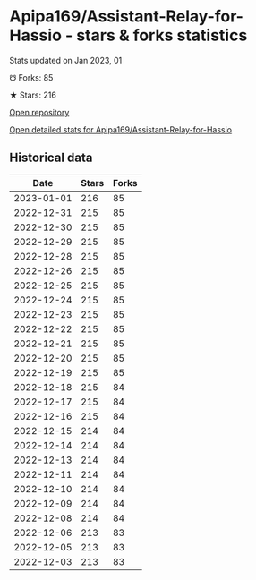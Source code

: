 # Apipa169/Assistant-Relay-for-Hassio - stars & forks statistics

Stats updated on Jan 2023, 01

☋ Forks: 85

★ Stars: 216

[Open repository](https://github.com/Apipa169/Assistant-Relay-for-Hassio)

[Open detailed stats for Apipa169/Assistant-Relay-for-Hassio](https://reviewgithub.com/rep/Apipa169/Assistant-Relay-for-Hassio)

## Historical data
| Date | Stars | Forks |
|------|-------|-------|
| 2023-01-01 | 216 | 85 | 
| 2022-12-31 | 215 | 85 | 
| 2022-12-30 | 215 | 85 | 
| 2022-12-29 | 215 | 85 | 
| 2022-12-28 | 215 | 85 | 
| 2022-12-26 | 215 | 85 | 
| 2022-12-25 | 215 | 85 | 
| 2022-12-24 | 215 | 85 | 
| 2022-12-23 | 215 | 85 | 
| 2022-12-22 | 215 | 85 | 
| 2022-12-21 | 215 | 85 | 
| 2022-12-20 | 215 | 85 | 
| 2022-12-19 | 215 | 85 | 
| 2022-12-18 | 215 | 84 | 
| 2022-12-17 | 215 | 84 | 
| 2022-12-16 | 215 | 84 | 
| 2022-12-15 | 214 | 84 | 
| 2022-12-14 | 214 | 84 | 
| 2022-12-13 | 214 | 84 | 
| 2022-12-11 | 214 | 84 | 
| 2022-12-10 | 214 | 84 | 
| 2022-12-09 | 214 | 84 | 
| 2022-12-08 | 214 | 84 | 
| 2022-12-06 | 213 | 83 | 
| 2022-12-05 | 213 | 83 | 
| 2022-12-03 | 213 | 83 | 

